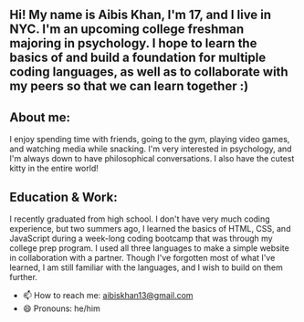 ## Hi! My name is Aibis Khan, I'm 17, and I live in NYC. I'm an upcoming college freshman majoring in psychology. I hope to learn the basics of and build a foundation for multiple coding languages, as well as to collaborate with my peers so that we can learn together :)

## About me:
I enjoy spending time with friends, going to the gym, playing video games, and watching media while snacking. I'm very interested in psychology, and I'm always down to have philosophical conversations. I also have the cutest kitty in the entire world!

## Education & Work:
I recently graduated from high school. I don't have very much coding experience, but two summers ago, I learned the basics of HTML, CSS, and JavaScript during a week-long coding bootcamp that was through my college prep program. I used all three languages to make a simple website in collaboration with a partner. Though I've forgotten most of what I've learned, I am still familiar with the languages, and I wish to build on them further.


- 📫 How to reach me: aibiskhan13@gmail.com
- 😄 Pronouns: he/him


